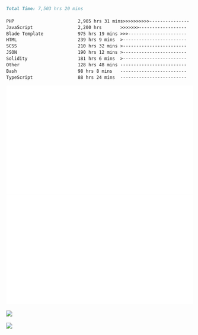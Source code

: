 <!--START_SECTION:waka-->

```markdown
Total Time: 7,503 hrs 20 mins

PHP                        2,905 hrs 31 mins>>>>>>>>>>---------------   38.07 %
JavaScript                 2,200 hrs       >>>>>>>------------------   28.83 %
Blade Template             975 hrs 19 mins >>>----------------------   12.78 %
HTML                       239 hrs 9 mins  >------------------------   03.13 %
SCSS                       210 hrs 32 mins >------------------------   02.76 %
JSON                       190 hrs 12 mins >------------------------   02.49 %
Solidity                   181 hrs 6 mins  >------------------------   02.37 %
Other                      128 hrs 48 mins -------------------------   01.69 %
Bash                       98 hrs 8 mins   -------------------------   01.29 %
TypeScript                 88 hrs 24 mins  -------------------------   01.16 %
```

<!--END_SECTION:waka-->

![](https://raw.githubusercontent.com/DrMaxis/github-stats-transparent/output/generated/overview.svg)
![](https://raw.githubusercontent.com/DrMaxis/github-stats-transparent/output/generated/languages.svg)

![](https://git-readme-stats-drmaxis-projects.vercel.app/api?username=drmaxis&show_icons=true&theme=outrun&count_private=true&show=reviews,discussions_started,discussions_answered,prs_merged,prs_merged_percentage&custom_title=2024%20Github%20Rank)
 
<a href="https://count.getloli.com/"><img src="https://count.getloli.com/get/@:maxis-the-alchemist?theme=rule34"></a>
<!-- https://count.getloli.com/get/@alchemist?theme=rule34 -->
<br>
